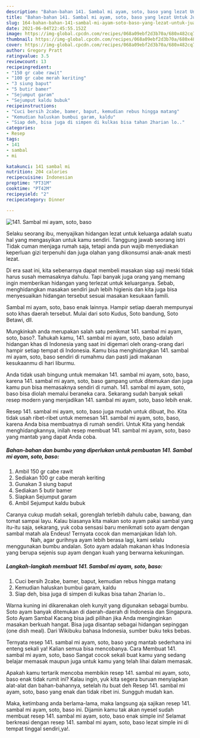 ```yaml
---
description: "Bahan-bahan 141. Sambal mi ayam, soto, baso yang lezat Untuk Jualan"
title: "Bahan-bahan 141. Sambal mi ayam, soto, baso yang lezat Untuk Jualan"
slug: 164-bahan-bahan-141-sambal-mi-ayam-soto-baso-yang-lezat-untuk-jualan
date: 2021-06-04T22:45:55.152Z
image: https://img-global.cpcdn.com/recipes/068a09ebf2d3b70a/680x482cq70/141-sambal-mi-ayam-soto-baso-foto-resep-utama.jpg
thumbnail: https://img-global.cpcdn.com/recipes/068a09ebf2d3b70a/680x482cq70/141-sambal-mi-ayam-soto-baso-foto-resep-utama.jpg
cover: https://img-global.cpcdn.com/recipes/068a09ebf2d3b70a/680x482cq70/141-sambal-mi-ayam-soto-baso-foto-resep-utama.jpg
author: Gregory Pratt
ratingvalue: 3.5
reviewcount: 13
recipeingredient:
- "150 gr cabe rawit"
- "100 gr cabe merah keriting"
- "3 siung baput"
- "5 butir bamer"
- "Sejumput garam"
- "Sejumput kaldu bubuk"
recipeinstructions:
- "Cuci bersih 2cabe, bamer, baput, kemudian rebus hingga matang"
- "Kemudian haluskan bumbui garam, kaldu"
- "Siap deh, bisa juga di simpen di kulkas bisa tahan 2harian lo.."
categories:
- Resep
tags:
- 141
- sambal
- mi

katakunci: 141 sambal mi 
nutrition: 204 calories
recipecuisine: Indonesian
preptime: "PT31M"
cooktime: "PT42M"
recipeyield: "2"
recipecategory: Dinner

---
```



![141. Sambal mi ayam, soto, baso](https://img-global.cpcdn.com/recipes/068a09ebf2d3b70a/680x482cq70/141-sambal-mi-ayam-soto-baso-foto-resep-utama.jpg)

Selaku seorang ibu, menyajikan hidangan lezat untuk keluarga adalah suatu hal yang mengasyikan untuk kamu sendiri. Tanggung jawab seorang istri Tidak cuman menjaga rumah saja, tetapi anda pun wajib menyediakan keperluan gizi terpenuhi dan juga olahan yang dikonsumsi anak-anak mesti lezat.

Di era  saat ini, kita sebenarnya dapat membeli masakan siap saji meski tidak harus susah memasaknya dahulu. Tapi banyak juga orang yang memang ingin memberikan hidangan yang terlezat untuk keluarganya. Sebab, menghidangkan masakan sendiri jauh lebih higienis dan kita juga bisa menyesuaikan hidangan tersebut sesuai masakan kesukaan famili. 

Sambal mi ayam, soto, baso enak lainnya. Hampir setiap daerah mempunyai soto khas daerah tersebut. Mulai dari soto Kudus, Soto bandung, Soto Betawi, dll.

Mungkinkah anda merupakan salah satu penikmat 141. sambal mi ayam, soto, baso?. Tahukah kamu, 141. sambal mi ayam, soto, baso adalah hidangan khas di Indonesia yang saat ini digemari oleh orang-orang dari hampir setiap tempat di Indonesia. Kamu bisa menghidangkan 141. sambal mi ayam, soto, baso sendiri di rumahmu dan pasti jadi makanan kesukaanmu di hari liburmu.

Anda tidak usah bingung untuk memakan 141. sambal mi ayam, soto, baso, karena 141. sambal mi ayam, soto, baso gampang untuk ditemukan dan juga kamu pun bisa memasaknya sendiri di rumah. 141. sambal mi ayam, soto, baso bisa diolah memalui beraneka cara. Sekarang sudah banyak sekali resep modern yang menjadikan 141. sambal mi ayam, soto, baso lebih enak.

Resep 141. sambal mi ayam, soto, baso juga mudah untuk dibuat, lho. Kita tidak usah ribet-ribet untuk memesan 141. sambal mi ayam, soto, baso, karena Anda bisa membuatnya di rumah sendiri. Untuk Kita yang hendak menghidangkannya, inilah resep membuat 141. sambal mi ayam, soto, baso yang mantab yang dapat Anda coba.

<!--inarticleads1-->

##### Bahan-bahan dan bumbu yang diperlukan untuk pembuatan 141. Sambal mi ayam, soto, baso:

1. Ambil 150 gr cabe rawit
1. Sediakan 100 gr cabe merah keriting
1. Gunakan 3 siung baput
1. Sediakan 5 butir bamer
1. Siapkan Sejumput garam
1. Ambil Sejumput kaldu bubuk


Caranya cukup mudah sekali, gorenglah terlebih dahulu cabe, bawang, dan tomat sampai layu. Kalau biasanya kita makan soto ayam pakai sambal yang itu-itu saja, sekarang, yuk coba sensasi baru menikmati soto ayam dengan sambal matah ala Endeus! Ternyata cocok dan memanjakan lidah loh. ⠀⠀⠀⠀⠀⠀ Nah, agar gurihnya ayam lebih berasa lagi, kami selalu menggunakan bumbu andalan. Soto ayam adalah makanan khas Indonesia yang berupa sejenis sup ayam dengan kuah yang berwarna kekuningan. 

<!--inarticleads2-->

##### Langkah-langkah membuat 141. Sambal mi ayam, soto, baso:

1. Cuci bersih 2cabe, bamer, baput, kemudian rebus hingga matang
1. Kemudian haluskan bumbui garam, kaldu
1. Siap deh, bisa juga di simpen di kulkas bisa tahan 2harian lo..


Warna kuning ini dikarenakan oleh kunyit yang digunakan sebagai bumbu. Soto ayam banyak ditemukan di daerah-daerah di Indonesia dan Singapura. Soto Ayam Sambal Kacang bisa jadi pilihan jika Anda menginginkan masakan berkuah hangat. Bisa juga disantap sebagai hidangan sepinggan (one dish meal). Dari Wikibuku bahasa Indonesia, sumber buku teks bebas. 

Ternyata resep 141. sambal mi ayam, soto, baso yang mantab sederhana ini enteng sekali ya! Kalian semua bisa mencobanya. Cara Membuat 141. sambal mi ayam, soto, baso Sangat cocok sekali buat kamu yang sedang belajar memasak maupun juga untuk kamu yang telah lihai dalam memasak.

Apakah kamu tertarik mencoba membikin resep 141. sambal mi ayam, soto, baso enak tidak rumit ini? Kalau ingin, yuk kita segera buruan menyiapkan alat-alat dan bahan-bahannya, setelah itu buat deh Resep 141. sambal mi ayam, soto, baso yang enak dan tidak ribet ini. Sungguh mudah kan. 

Maka, ketimbang anda berlama-lama, maka langsung aja sajikan resep 141. sambal mi ayam, soto, baso ini. Dijamin kamu tak akan nyesel sudah membuat resep 141. sambal mi ayam, soto, baso enak simple ini! Selamat berkreasi dengan resep 141. sambal mi ayam, soto, baso lezat simple ini di tempat tinggal sendiri,ya!.

